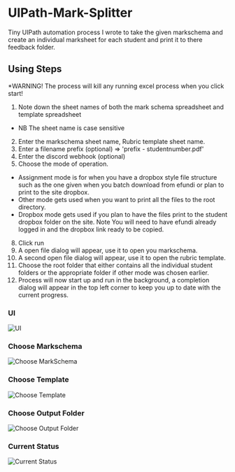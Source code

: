 # UIPath-Mark-Splitter
Tiny UIPath automation process I wrote to take the given markschema and create an individual marksheet for each student and print it to there feedback folder.</br>
## Using Steps
*WARNING! The process will kill any running excel process when you click start!
1. Note down the sheet names of both the mark schema spreadsheet and template spreadsheet
* NB The sheet name is case sensitive
2. Enter the markschema sheet name, Rubric template sheet name.
3. Enter a filename prefix (optional) => 'prefix - studentnumber.pdf'
4. Enter the discord webhook (optional)
5. Choose the mode of operation.
* Assignment mode is for when you have a dropbox style file structure  such as the one given when you batch download from efundi or plan to  print to the site       dropbox.
* Other mode gets used when you want to print all the files to the root directory.
* Dropbox mode gets used if you plan to have the files print to the  student dropbox folder on the site. Note You will need to have efundi  already logged in and the dropbox link ready to be copied.
8. Click run
9. A open file dialog will appear, use it to open you markschema.
10. A second open file dialog will appear, use it to open the rubric template.
11. Choose the root folder that either contains all the individual  student folders or the appropriate folder if other mode was chosen earlier.
12. Process will now start up and run in the background, a completion dialog will appear in the top left corner to keep you up to date with the current progress.
### UI
![UI](https://user-images.githubusercontent.com/37051908/203733263-1a42576d-7b2b-4432-b3f4-77e8d3caed8c.png)
### Choose Markschema
![Choose MarkSchema](https://user-images.githubusercontent.com/37051908/203733314-f221d10f-9a5c-45aa-999c-cca2d8009fcb.png)
### Choose Template
![Choose Template](https://user-images.githubusercontent.com/37051908/203733393-69cfb975-12c3-4243-87b4-9122f7388eae.png)
### Choose Output Folder
![Choose Output Folder](https://user-images.githubusercontent.com/37051908/203733444-7782db84-cf1a-4527-b4fe-d818df3b0785.png)
### Current Status
![Current Status](https://user-images.githubusercontent.com/37051908/203733653-b677122c-4f02-4a5d-aa3e-f102a8ad2e3f.png)
